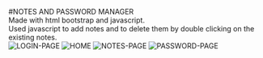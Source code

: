 #NOTES AND PASSWORD MANAGER
<BR>
Made with html bootstrap and javascript. 
<BR>
Used javascript to add notes and to delete them by double clicking on the existing notes. 
<BR>
![LOGIN-PAGE](https://user-images.githubusercontent.com/74565079/206921532-418f89b4-3a39-4bac-a411-be46be75a864.jpg)
![HOME](https://user-images.githubusercontent.com/74565079/206921538-f8cc78c9-3051-4f5d-a360-75218c9bcd6b.png)
![NOTES-PAGE](https://user-images.githubusercontent.com/74565079/206921541-2d492406-88e5-4072-b012-c0f617050f8a.jpg)
![PASSWORD-PAGE](https://user-images.githubusercontent.com/74565079/206921545-5f098cc9-a46f-4100-a90a-1d44c518360d.jpg)
